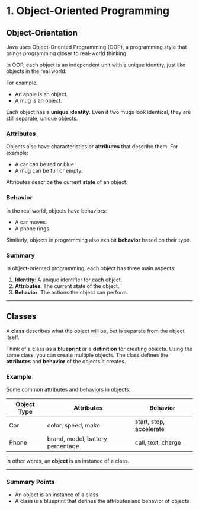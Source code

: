 # 1. Object-Oriented Programming

## Object-Orientation
Java uses Object-Oriented Programming (OOP), a programming style that brings programming closer to real-world thinking.

In OOP, each object is an independent unit with a unique identity, just like objects in the real world.

For example:
- An apple is an object.
- A mug is an object.

Each object has a **unique identity**. Even if two mugs look identical, they are still separate, unique objects.

### Attributes
Objects also have characteristics or **attributes** that describe them. For example:
- A car can be red or blue.
- A mug can be full or empty.

Attributes describe the current **state** of an object.

### Behavior
In the real world, objects have behaviors:
- A car moves.
- A phone rings.

Similarly, objects in programming also exhibit **behavior** based on their type.

### Summary
In object-oriented programming, each object has three main aspects:
1. **Identity**: A unique identifier for each object.
2. **Attributes**: The current state of the object.
3. **Behavior**: The actions the object can perform.

---

## Classes
A **class** describes what the object will be, but is separate from the object itself.

Think of a class as a **blueprint** or a **definition** for creating objects. Using the same class, you can create multiple objects. The class defines the **attributes** and **behavior** of the objects it creates.

### Example
Some common attributes and behaviors in objects:

| Object Type | Attributes                     | Behavior              |
|-------------|---------------------------------|-----------------------|
| Car         | color, speed, make              | start, stop, accelerate |
| Phone       | brand, model, battery percentage| call, text, charge    |

In other words, an **object** is an instance of a class.

---

### Summary Points
- An object is an instance of a class.
- A class is a blueprint that defines the attributes and behavior of objects.

